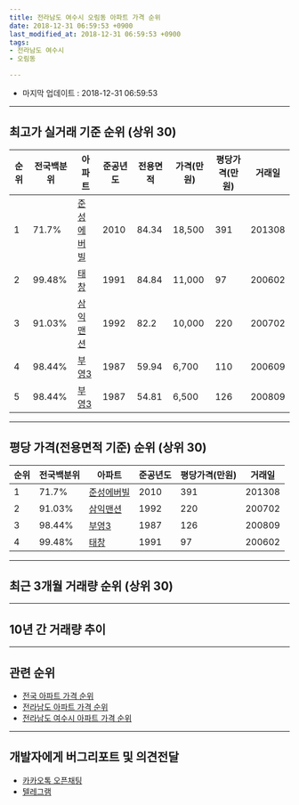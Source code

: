 ```yaml
---
title: 전라남도 여수시 오림동 아파트 가격 순위
date: 2018-12-31 06:59:53 +0900
last_modified_at: 2018-12-31 06:59:53 +0900
tags:
- 전라남도 여수시
- 오림동

---
```


* 마지막 업데이트 : 2018-12-31 06:59:53

---

## 최고가 실거래 기준 순위 (상위 30)


|순위|전국백분위|아파트|준공년도|전용면적|가격(만원)|평당가격(만원)|거래일|
|---|---|---|---|---|---|---|---|
|1|71.7%|[준성에버빌](https://search.naver.com/search.naver?query=%EC%A0%84%EB%9D%BC%EB%82%A8%EB%8F%84+%EC%97%AC%EC%88%98%EC%8B%9C+%EC%98%A4%EB%A6%BC%EB%8F%99+%EC%A4%80%EC%84%B1%EC%97%90%EB%B2%84%EB%B9%8C)|2010|84.34|18,500|391|201308|
|2|99.48%|[태창](https://search.naver.com/search.naver?query=%EC%A0%84%EB%9D%BC%EB%82%A8%EB%8F%84+%EC%97%AC%EC%88%98%EC%8B%9C+%EC%98%A4%EB%A6%BC%EB%8F%99+%ED%83%9C%EC%B0%BD)|1991|84.84|11,000|97|200602|
|3|91.03%|[삼익맨션](https://search.naver.com/search.naver?query=%EC%A0%84%EB%9D%BC%EB%82%A8%EB%8F%84+%EC%97%AC%EC%88%98%EC%8B%9C+%EC%98%A4%EB%A6%BC%EB%8F%99+%EC%82%BC%EC%9D%B5%EB%A7%A8%EC%85%98)|1992|82.2|10,000|220|200702|
|4|98.44%|[부영3](https://search.naver.com/search.naver?query=%EC%A0%84%EB%9D%BC%EB%82%A8%EB%8F%84+%EC%97%AC%EC%88%98%EC%8B%9C+%EC%98%A4%EB%A6%BC%EB%8F%99+%EB%B6%80%EC%98%813)|1987|59.94|6,700|110|200609|
|5|98.44%|[부영3](https://search.naver.com/search.naver?query=%EC%A0%84%EB%9D%BC%EB%82%A8%EB%8F%84+%EC%97%AC%EC%88%98%EC%8B%9C+%EC%98%A4%EB%A6%BC%EB%8F%99+%EB%B6%80%EC%98%813)|1987|54.81|6,500|126|200809|


---

## 평당 가격(전용면적 기준) 순위 (상위 30)


|순위|전국백분위|아파트|준공년도|평당가격(만원)|거래일|
|---|---|---|---|---|---|
|1|71.7%|[준성에버빌](https://search.naver.com/search.naver?query=%EC%A0%84%EB%9D%BC%EB%82%A8%EB%8F%84+%EC%97%AC%EC%88%98%EC%8B%9C+%EC%98%A4%EB%A6%BC%EB%8F%99+%EC%A4%80%EC%84%B1%EC%97%90%EB%B2%84%EB%B9%8C)|2010|391|201308|
|2|91.03%|[삼익맨션](https://search.naver.com/search.naver?query=%EC%A0%84%EB%9D%BC%EB%82%A8%EB%8F%84+%EC%97%AC%EC%88%98%EC%8B%9C+%EC%98%A4%EB%A6%BC%EB%8F%99+%EC%82%BC%EC%9D%B5%EB%A7%A8%EC%85%98)|1992|220|200702|
|3|98.44%|[부영3](https://search.naver.com/search.naver?query=%EC%A0%84%EB%9D%BC%EB%82%A8%EB%8F%84+%EC%97%AC%EC%88%98%EC%8B%9C+%EC%98%A4%EB%A6%BC%EB%8F%99+%EB%B6%80%EC%98%813)|1987|126|200809|
|4|99.48%|[태창](https://search.naver.com/search.naver?query=%EC%A0%84%EB%9D%BC%EB%82%A8%EB%8F%84+%EC%97%AC%EC%88%98%EC%8B%9C+%EC%98%A4%EB%A6%BC%EB%8F%99+%ED%83%9C%EC%B0%BD)|1991|97|200602|


---

## 최근 3개월 거래량 순위 (상위 30)


<div style="width:100%;">
    <canvas id="deal_count_ranking" height="250"></canvas>
</div>


<script>
new Chart(document.getElementById("deal_count_ranking"), {
    type: 'horizontalBar',
    data: {
        labels: ['부영3', '준성에버빌'],
        datasets: [{
            label: '실거래 수',
            data: [17, 1],
            borderColor: "rgba(255, 0, 128, 1)",
            backgroundColor: "rgba(255, 0, 128, 0.5)",
            fill: false,
        }]
    },
    options: {
        responsive: true,
        title: {
            display: true,
            text: '최근 3개월 거래량 순위'
        },
        tooltips: {
            mode: 'index',
            intersect: false,
            callbacks: {
                title: function(tooltipItems, data) {
                    return "실거래 수:";
                },
                label: function(tooltipItem, data) {
                    return data.labels[tooltipItem.index] + ": " + tooltipItem.xLabel;
                }
            }
        },
        hover: {
            mode: 'nearest',
            intersect: true
        },
        scales: {
            xAxes: [{
                display: true,
                scaleLabel: {
                    display: true,
                    labelString: '실거래 수'
                },
                ticks: {
                    suggestedMin: 0,
                }
            }],
            yAxes: [{
                display: true,
                ticks: {
                    autoSkip: false,
                    callback: function(value, index, values) {
                        if (value.length > 15)
                            return value.substr(0, 13) + "...";
                        else
                            return value;
                    }
                },
                scaleLabel: {
                    display: false,
                }
            }]
        }
    }
});

</script>


---

## 10년 간 거래량 추이


<div style="width:100%;">
    <canvas id="deal_progress" height="250"></canvas>
</div>

<script>
new Chart(document.getElementById("deal_progress"), {
    type: 'line',
    data: {
        labels: ['200812','200901','200902','200903','200904','200905','200906','200907','200908','200909','200910','200911','200912','201001','201002','201003','201004','201005','201006','201007','201008','201009','201010','201011','201012','201101','201102','201103','201104','201105','201106','201107','201108','201109','201110','201111','201112','201201','201202','201203','201204','201205','201206','201207','201208','201209','201210','201211','201212','201301','201302','201303','201304','201305','201306','201307','201308','201309','201310','201311','201312','201401','201402','201403','201404','201405','201406','201407','201408','201409','201410','201411','201412','201501','201502','201503','201504','201505','201506','201507','201508','201509','201510','201511','201512','201601','201602','201603','201604','201605','201606','201607','201608','201609','201610','201611','201612','201701','201702','201703','201704','201705','201706','201707','201708','201709','201710','201711','201712','201801','201802','201803','201804','201805','201806','201807','201808','201809','201810','201811','201812'],
        datasets: [{
            label: '실거래 수',
            pointRadius: 1,
            data: [1, 0, 1, 1, 1, 0, 3, 2, 0, 1, 3, 1, 7, 0, 1, 9, 5, 4, 2, 6, 7, 3, 9, 6, 7, 1, 3, 6, 5, 5, 3, 4, 2, 4, 1, 1, 8, 0, 4, 6, 3, 2, 2, 0, 0, 0, 2, 2, 4, 0, 2, 3, 3, 3, 3, 0, 6, 1, 1, 3, 3, 2, 1, 1, 8, 2, 7, 3, 3, 3, 2, 4, 1, 3, 0, 3, 1, 8, 4, 1, 3, 4, 2, 0, 1, 1, 1, 5, 3, 1, 5, 2, 3, 5, 3, 1, 1, 3, 0, 2, 4, 1, 2, 1, 4, 4, 0, 3, 2, 3, 4, 2, 4, 2, 4, 3, 2, 4, 3, 5, 10],
            borderColor: "rgba(255, 201, 14, 1)",
            backgroundColor: "rgba(255, 201, 14, 0.5)",
            fill: true,
        }]
    },
    options: {
        responsive: true,
        title: {
            display: true,
            text: '10년간 거래량 추이'
        },
        tooltips: {
            mode: 'index',
            intersect: false,
        },
        hover: {
            mode: 'nearest',
            intersect: true
        },
        scales: {
            xAxes: [{
                display: true,
                scaleLabel: {
                    display: true,
                    labelString: '년/월'
                }
            }],
            yAxes: [{
                display: true,
                ticks: {
                    suggestedMin: 0,
                },
                scaleLabel: {
                    display: true,
                    labelString: '실거래 수'
                }
            }]
        }
    }
});

</script>


---

## 관련 순위

- [전국 아파트 가격 순위](https://inasie.github.io/apt-ranking/전국)
- [전라남도 아파트 가격 순위](https://inasie.github.io/apt-ranking/전라남도)
- [전라남도 여수시 아파트 가격 순위](https://inasie.github.io/apt-ranking/전라남도-여수시)


---

## 개발자에게 버그리포트 및 의견전달

- [카카오톡 오픈채팅](https://open.kakao.com/o/gLJUAP4)
- [텔레그램](https://t.me/inasie)

